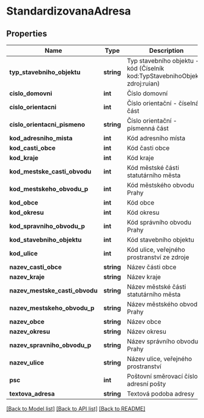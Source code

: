 # StandardizovanaAdresa

## Properties
Name | Type | Description | Notes
------------ | ------------- | ------------- | -------------
**typ_stavebniho_objektu** | **string** | Typ stavebního objektu - kód (Číselník kod:TypStavebnihoObjektu, zdroj:ruian) | [optional] 
**cislo_domovni** | **int** | Číslo domovní | [optional] 
**cislo_orientacni** | **int** | Číslo orientační - číselná část | [optional] 
**cislo_orientacni_pismeno** | **string** | Číslo orientační - písmenná část | [optional] 
**kod_adresniho_mista** | **int** | Kód adresního místa | [optional] 
**kod_casti_obce** | **int** | Kód časti obce | [optional] 
**kod_kraje** | **int** | Kód kraje | [optional] 
**kod_mestske_casti_obvodu** | **int** | Kód městské části statutárního města | [optional] 
**kod_mestskeho_obvodu_p** | **int** | Kód městského obvodu Prahy | [optional] 
**kod_obce** | **int** | Kód obce | [optional] 
**kod_okresu** | **int** | Kód okresu | [optional] 
**kod_spravniho_obvodu_p** | **int** | Kód správního obvodu Prahy | [optional] 
**kod_stavebniho_objektu** | **int** | Kód stavebního objektu | [optional] 
**kod_ulice** | **int** | Kód ulice, veřejného prostranství ze zdroje | [optional] 
**nazev_casti_obce** | **string** | Název části obce | [optional] 
**nazev_kraje** | **string** | Název kraje | [optional] 
**nazev_mestske_casti_obvodu** | **string** | Název městské části statutárního města | [optional] 
**nazev_mestskeho_obvodu_p** | **string** | Název městského obvodu Prahy | [optional] 
**nazev_obce** | **string** | Název obce | [optional] 
**nazev_okresu** | **string** | Název okresu | [optional] 
**nazev_spravniho_obvodu_p** | **string** | Název správního obvodu Prahy | [optional] 
**nazev_ulice** | **string** | Název ulice, veřejného prostranství | [optional] 
**psc** | **int** | Poštovní směrovací číslo adresní pošty | [optional] 
**textova_adresa** | **string** | Textová podoba adresy | [optional] 

[[Back to Model list]](../../README.md#documentation-for-models) [[Back to API list]](../../README.md#documentation-for-api-endpoints) [[Back to README]](../../README.md)

